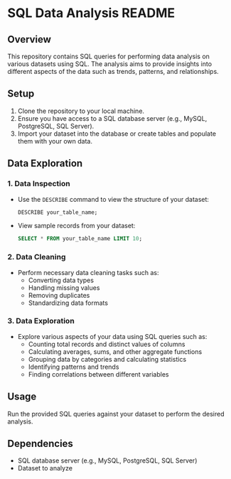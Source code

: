 # SQL Data Analysis README

## Overview
This repository contains SQL queries for performing data analysis on various datasets using SQL. The analysis aims to provide insights into different aspects of the data such as trends, patterns, and relationships.

## Setup
1. Clone the repository to your local machine.
2. Ensure you have access to a SQL database server (e.g., MySQL, PostgreSQL, SQL Server).
3. Import your dataset into the database or create tables and populate them with your own data.

## Data Exploration
### 1. Data Inspection
- Use the `DESCRIBE` command to view the structure of your dataset:
    ```sql
    DESCRIBE your_table_name;
    ```

- View sample records from your dataset:
    ```sql
    SELECT * FROM your_table_name LIMIT 10;
    ```

### 2. Data Cleaning
- Perform necessary data cleaning tasks such as:
    - Converting data types
    - Handling missing values
    - Removing duplicates
    - Standardizing data formats

### 3. Data Exploration
- Explore various aspects of your data using SQL queries such as:
    - Counting total records and distinct values of columns
    - Calculating averages, sums, and other aggregate functions
    - Grouping data by categories and calculating statistics
    - Identifying patterns and trends
    - Finding correlations between different variables

## Usage
Run the provided SQL queries against your dataset to perform the desired analysis.

## Dependencies
- SQL database server (e.g., MySQL, PostgreSQL, SQL Server)
- Dataset to analyze


